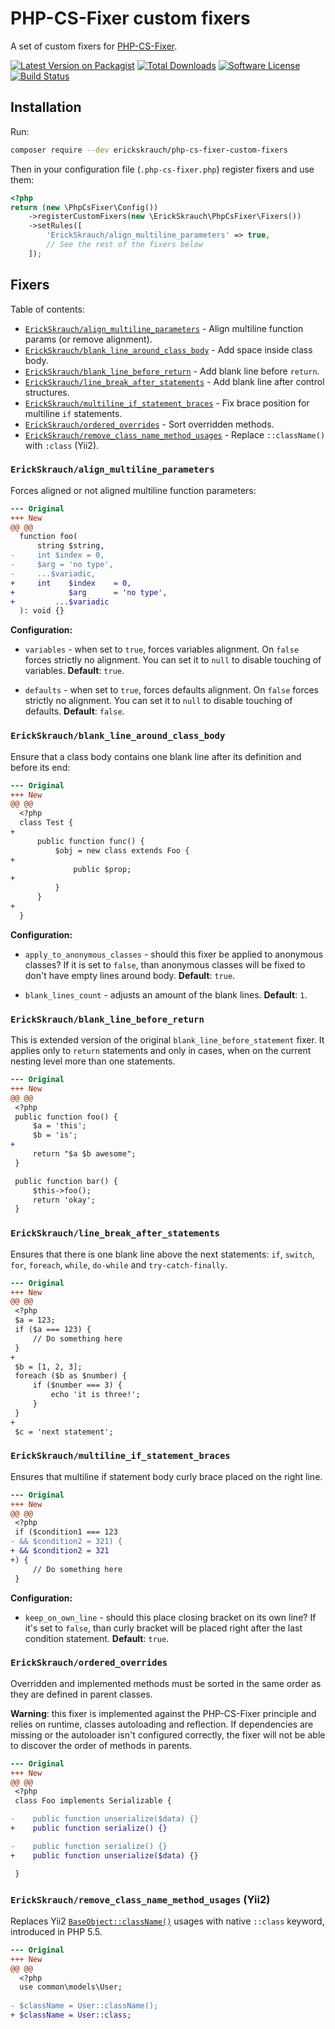 # PHP-CS-Fixer custom fixers

A set of custom fixers for [PHP-CS-Fixer](https://github.com/FriendsOfPHP/PHP-CS-Fixer).

[![Latest Version on Packagist][ico-version]][link-packagist]
[![Total Downloads][ico-downloads]][link-downloads]
[![Software License][ico-license]](LICENSE.md)
[![Build Status][ico-build-status]][link-build-status]

## Installation

Run:

```sh
composer require --dev erickskrauch/php-cs-fixer-custom-fixers
```

Then in your configuration file (`.php-cs-fixer.php`) register fixers and use them:

```php
<?php
return (new \PhpCsFixer\Config())
    ->registerCustomFixers(new \ErickSkrauch\PhpCsFixer\Fixers())
    ->setRules([
        'ErickSkrauch/align_multiline_parameters' => true,
        // See the rest of the fixers below
    ]);
```

## Fixers

Table of contents:

* [`ErickSkrauch/align_multiline_parameters`](#erickskrauchalign_multiline_parameters) - Align multiline function params (or remove alignment).
* [`ErickSkrauch/blank_line_around_class_body`](#erickskrauchblank_line_around_class_body) - Add space inside class body.
* [`ErickSkrauch/blank_line_before_return`](#erickskrauchblank_line_before_return) - Add blank line before `return`.
* [`ErickSkrauch/line_break_after_statements`](#erickskrauchline_break_after_statements) - Add blank line after control structures.
* [`ErickSkrauch/multiline_if_statement_braces`](#erickskrauchmultiline_if_statement_braces) - Fix brace position for multiline `if` statements.
* [`ErickSkrauch/ordered_overrides`](#erickskrauchordered_overrides) - Sort overridden methods.
* [`ErickSkrauch/remove_class_name_method_usages`](#erickskrauchremove_class_name_method_usages-yii2) - Replace `::className()` with `:class` (Yii2).

### `ErickSkrauch/align_multiline_parameters`

Forces aligned or not aligned multiline function parameters:

```diff
--- Original
+++ New
@@ @@
  function foo(
      string $string,
-     int $index = 0,
-     $arg = 'no type',
-     ...$variadic,
+     int    $index    = 0,
+            $arg      = 'no type',
+         ...$variadic
  ): void {}
```

**Configuration:**

* `variables` - when set to `true`, forces variables alignment. On `false` forces strictly no alignment.
  You can set it to `null` to disable touching of variables. **Default**: `true`.

* `defaults` - when set to `true`, forces defaults alignment. On `false` forces strictly no alignment.
  You can set it to `null` to disable touching of defaults. **Default**: `false`.

### `ErickSkrauch/blank_line_around_class_body`

Ensure that a class body contains one blank line after its definition and before its end:

```diff
--- Original
+++ New
@@ @@
  <?php
  class Test {
+
      public function func() {
          $obj = new class extends Foo {
+
              public $prop;
+
          }
      }
+
  }
```

**Configuration:**

* `apply_to_anonymous_classes` - should this fixer be applied to anonymous classes? If it is set to `false`, than
  anonymous classes will be fixed to don't have empty lines around body. **Default**: `true`.

* `blank_lines_count` - adjusts an amount of the blank lines. **Default**: `1`.

### `ErickSkrauch/blank_line_before_return`

This is extended version of the original `blank_line_before_statement` fixer. It applies only to `return` statements
and only in cases, when on the current nesting level more than one statements.

```diff
--- Original
+++ New
@@ @@
 <?php
 public function foo() {
     $a = 'this';
     $b = 'is';
+
     return "$a $b awesome";
 }

 public function bar() {
     $this->foo();
     return 'okay';
 }
```

### `ErickSkrauch/line_break_after_statements`

Ensures that there is one blank line above the next statements: `if`, `switch`, `for`, `foreach`, `while`, `do-while` and `try-catch-finally`.

```diff
--- Original
+++ New
@@ @@
 <?php
 $a = 123;
 if ($a === 123) {
     // Do something here
 }
+
 $b = [1, 2, 3];
 foreach ($b as $number) {
     if ($number === 3) {
         echo 'it is three!';
     }
 }
+
 $c = 'next statement';
```

### `ErickSkrauch/multiline_if_statement_braces`

Ensures that multiline if statement body curly brace placed on the right line.

```diff
--- Original
+++ New
@@ @@
 <?php
 if ($condition1 === 123
- && $condition2 = 321) {
+ && $condition2 = 321
+) {
     // Do something here
 }
```

**Configuration:**

* `keep_on_own_line` - should this place closing bracket on its own line? If it's set to `false`, than
  curly bracket will be placed right after the last condition statement. **Default**: `true`.

### `ErickSkrauch/ordered_overrides`

Overridden and implemented methods must be sorted in the same order as they are defined in parent classes.

**Warning**: this fixer is implemented against the PHP-CS-Fixer principle and relies on runtime, classes autoloading and reflection. If dependencies are missing or the autoloader isn't configured correctly, the fixer will not be able to discover the order of methods in parents.

```diff
--- Original
+++ New
@@ @@
 <?php
 class Foo implements Serializable {

-    public function unserialize($data) {}
+    public function serialize() {}

-    public function serialize() {}
+    public function unserialize($data) {}

 }
```

### `ErickSkrauch/remove_class_name_method_usages` (Yii2)

Replaces Yii2 [`BaseObject::className()`](https://github.com/yiisoft/yii2/blob/e53fc0ded1/framework/base/BaseObject.php#L84)
usages with native `::class` keyword, introduced in PHP 5.5.

```diff
--- Original
+++ New
@@ @@
  <?php
  use common\models\User;
  
- $className = User::className();
+ $className = User::class;
```

[ico-version]: https://img.shields.io/packagist/v/erickskrauch/php-cs-fixer-custom-fixers.svg?style=flat-square
[ico-license]: https://img.shields.io/badge/license-MIT-green.svg?style=flat-square
[ico-downloads]: https://img.shields.io/packagist/dt/erickskrauch/php-cs-fixer-custom-fixers.svg?style=flat-square
[ico-build-status]: https://img.shields.io/github/actions/workflow/status/erickskrauch/php-cs-fixer-custom-fixers/ci.yml?branch=master&style=flat-square

[link-packagist]: https://packagist.org/packages/erickskrauch/php-cs-fixer-custom-fixers
[link-downloads]: https://packagist.org/packages/erickskrauch/php-cs-fixer-custom-fixers/stats
[link-build-status]: https://github.com/erickskrauch/php-cs-fixer-custom-fixers/actions
